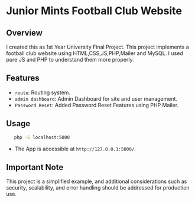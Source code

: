 # Junior Mints Football Club Website

## Overview

I created this as 1st Year University Final Project. This project implements a football club website using HTML,CSS,JS,PHP,Mailer and MySQL. I used pure JS and PHP to understand them more properly.

## Features

- `route`: Routing system.
- `admin dashboard`: Admin Dashboard for site and user management.
- `Password Reset`: Added Password Reset Features using PHP Mailer.

## Usage
```bash
   php -S localhost:5000
```

- The App is accessible at `http://127.0.0.1:5000/`.

## Important Note

This project is a simplified example, and additional considerations such as security, scalability, and error handling should be addressed for production use.

